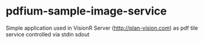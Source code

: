 pdfium-sample-image-service
===========================

Simple application used in VisionR Server (http://plan-vision.com) as pdf tile service controlled via stdin sdout
